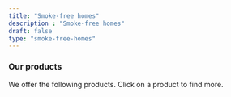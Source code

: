```yaml
---
title: "Smoke-free homes"
description : "Smoke-free homes" 
draft: false
type: "smoke-free-homes"
---
```


### Our products

We offer the following products. Click on a product to find more.